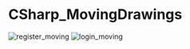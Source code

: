 # CSharp_MovingDrawings
![register_moving](https://user-images.githubusercontent.com/16711483/58172656-fff3bb00-7c4d-11e9-8c16-aa468e1f28a5.png)
![login_moving](https://user-images.githubusercontent.com/16711483/58172666-03874200-7c4e-11e9-8c0c-726186e802d9.png)

